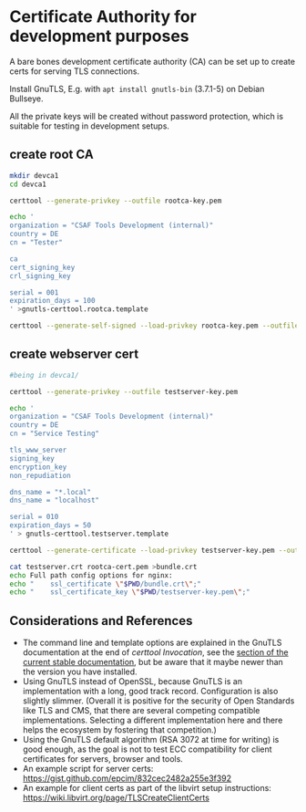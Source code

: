# Certificate Authority for development purposes

A bare bones development certificate authority (CA) can be set up
to create certs for serving TLS connections.

Install GnuTLS, E.g. with `apt install gnutls-bin` (3.7.1-5) on Debian Bullseye.

All the private keys will be created without password protection,
which is suitable for testing in development setups.


## create root CA

```bash
mkdir devca1
cd devca1

certtool --generate-privkey --outfile rootca-key.pem

echo '
organization = "CSAF Tools Development (internal)"
country = DE
cn = "Tester"

ca
cert_signing_key
crl_signing_key

serial = 001
expiration_days = 100
' >gnutls-certtool.rootca.template

certtool --generate-self-signed --load-privkey rootca-key.pem --outfile rootca-cert.pem --template gnutls-certtool.rootca.template
```


## create webserver cert

```bash
#being in devca1/

certtool --generate-privkey --outfile testserver-key.pem

echo '
organization = "CSAF Tools Development (internal)"
country = DE
cn = "Service Testing"

tls_www_server
signing_key
encryption_key
non_repudiation

dns_name = "*.local"
dns_name = "localhost"

serial = 010
expiration_days = 50
' > gnutls-certtool.testserver.template

certtool --generate-certificate --load-privkey testserver-key.pem --outfile testserver.crt --load-ca-certificate rootca-cert.pem --load-ca-privkey rootca-key.pem --template gnutls-certtool.testserver.template

cat testserver.crt rootca-cert.pem >bundle.crt
echo Full path config options for nginx:
echo "    ssl_certificate \"$PWD/bundle.crt\";"
echo "    ssl_certificate_key \"$PWD/testserver-key.pem\";"
```


## Considerations and References

 * The command line and template options are explained in the
   GnuTLS documentation at the end of _certtool Invocation_, see the [section of the current stable documentation](https://gnutls.org/manual/html_node/certtool-Invocation.html), but be aware that it maybe newer than
   the version you have installed.
 * Using GnuTLS instead of OpenSSL, because GnuTLS is an implementation
   with a long, good track record. Configuration is also slightly slimmer.
   (Overall it is positive for the security of Open Standards
   like TLS and CMS, that there are several competing compatible
   implementations. Selecting a different implementation here and there helps
   the ecosystem by fostering that competition.)
 * Using the GnuTLS default algorithm (RSA 3072 at time for writing) is
   good enough, as the goal is not to test ECC compatibility for client
   certificates for servers, browser and tools.
 * An example script for server certs:
   https://gist.github.com/epcim/832cec2482a255e3f392
 * An example for client certs as part of the libvirt setup instructions:
   https://wiki.libvirt.org/page/TLSCreateClientCerts
